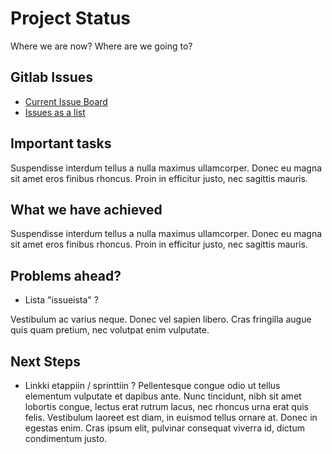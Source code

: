 # Project Status 

Where we are now? Where are we going to?

## Gitlab Issues

* [Current Issue Board](https://gitlab.labranet.jamk.fi/open-project-framework/opf-vanilla-en/boards)
* [Issues as a list ](https://gitlab.labranet.jamk.fi/open-project-framework/opf-vanilla-en/issues)



## Important tasks

Suspendisse interdum tellus a nulla maximus ullamcorper. Donec eu magna sit amet eros finibus rhoncus. Proin in efficitur justo, nec sagittis mauris. 


## What we have achieved

Suspendisse interdum tellus a nulla maximus ullamcorper. Donec eu magna sit amet eros finibus rhoncus. Proin in efficitur justo, nec sagittis mauris. 

## Problems ahead?

* Lista "issueista" ?

Vestibulum ac varius neque. Donec vel sapien libero. Cras fringilla augue quis quam pretium, nec volutpat enim vulputate. 

## Next Steps


* Linkki etappiin / sprinttiin ?
Pellentesque congue odio ut tellus elementum vulputate et dapibus ante. Nunc tincidunt, nibh sit amet lobortis congue, lectus erat rutrum lacus, nec rhoncus urna erat quis felis. Vestibulum laoreet est diam, in euismod tellus ornare at. Donec in egestas enim. Cras ipsum elit, pulvinar consequat viverra id, dictum condimentum justo.

